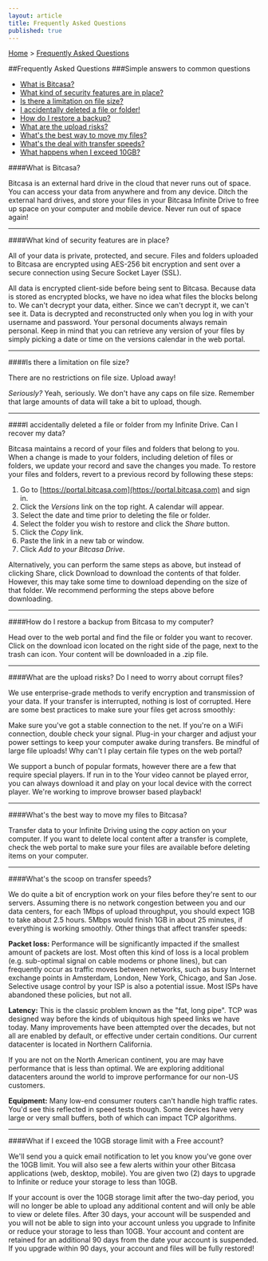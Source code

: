 ```yaml
---
layout: article
title: Frequently Asked Questions
published: true
---
```


[Home](#) > [Frequently Asked Questions](#)

##Frequently Asked Questions
###Simple answers to common questions

* [What is Bitcasa?](#bitcasa)		
* [What kind of security features are in place?](#security)		 
* [Is there a limitation on file size?](#limitation)		
* [I accidentally deleted a file or folder!](#deleted)		
* [How do I restore a backup?](#restore)		
* [What are the upload risks?](#upload-risks)		
* [What's the best way to move my files?](#move-files)		
* [What's the deal with transfer speeds?](#transfer-speeds)
* [What happens when I exceed 10GB?](#exceed)
 


####<a id="bitcasa"></a>What is Bitcasa?

Bitcasa is an external hard drive in the cloud that never runs out of space. You can access your data from anywhere and from any device. Ditch the external hard drives, and store your files in your Bitcasa Infinite Drive to free up space on your computer and mobile device. Never run out of space again! 

---

####<a id="security"></a>What kind of security features are in place?

All of your data is private, protected, and secure. Files and folders uploaded to Bitcasa are encrypted using AES-256 bit encryption and sent over a secure connection using Secure Socket Layer (SSL).

All data is encrypted client-side before being sent to Bitcasa. Because data is stored as encrypted blocks, we have no idea what files the blocks belong to. We can't decrypt your data, either. Since we can't decrypt it, we can't see it. Data is decrypted and reconstructed only when you log in with your username and password. Your personal documents always remain personal. Keep in mind that you can retrieve any version of your files by simply picking a date or time on the versions calendar in the web portal. 

---

####<a id="limitation">Is there a limitation on file size?</a> 

There are no restrictions on file size. Upload away! 

*Seriously?* Yeah, seriously. We don't have any caps on file size. Remember that large amounts of data will take a bit to upload, though.

---

####<a id="deleted"></a>I accidentally deleted a file or folder from my Infinite Drive. Can I recover my data?

Bitcasa maintains a record of your files and folders that belong to you. When a change is made to your folders, including deletion of files or folders, we update your record and save the changes you made. To restore your files and folders, revert to a previous record by following these steps: 

1. Go to [https://portal.bitcasa.com](https://portal.bitcasa.com) and sign in.
2. Click the *Versions* link on the top right. A calendar will appear.
3. Select the date and time prior to deleting the file or folder.
4. Select the folder you wish to restore and click the *Share* button.
5. Click the *Copy* link.
6. Paste the link in a new tab or window.
7. Click *Add to your Bitcasa Drive*.

Alternatively, you can perform the same steps as above, but instead of clicking Share, click Download to download the contents of that folder. However, this may take some time to download depending on the size of that folder. We recommend performing the steps above before downloading.

---

####<a id="restore"></a>How do I restore a backup from Bitcasa to my computer?

Head over to the web portal and find the file or folder you want to recover. Click on the download icon located on the right side of the page, next to the trash can icon. Your content will be downloaded in a .zip file. 

---

####<a id="upload-risks"></a>What are the upload risks? Do I need to worry about corrupt files?

We use enterprise-grade methods to verify encryption and transmission of your data. If your transfer is interrupted, nothing is lost of corrupted. Here are some best practices to make sure your files get across smoothly:

Make sure you've got a stable connection to the net. 
If you're on a WiFi connection, double check your signal. 
Plug-in your charger and adjust your power settings to keep your computer awake during transfers. 
Be mindful of large file uploads! 
Why can't I play certain file types on the web portal? 

We support a bunch of popular formats, however there are a few that require special players. If run in to the Your video cannot be played error, you can always download it and play on your local device with the correct player. We're working to improve browser based playback! 

---

####<a id="move-files"></a>What's the best way to move my files to Bitcasa?

Transfer data to your Infinite Driving using the *copy* action on your computer. If you want to delete local content after a transfer is complete, check the web portal to make sure your files are available before deleting items on your computer. 

---

####<a id="transfer-speeds"></a>What's the scoop on transfer speeds?

We do quite a bit of encryption work on your files before they're sent to our servers. Assuming there is no network congestion between you and our data centers,  for each 1Mbps of upload throughput, you should expect 1GB to take about 2.5 hours. 5Mbps would finish 1GB in about 25 minutes, if everything is working smoothly. Other things that affect transfer speeds: 

**Packet loss:** Performance will be significantly impacted if the smallest amount of packets are lost.  Most often this kind of loss is a local problem (e.g. sub-optimal signal on cable modems or phone lines), but can frequently occur as traffic moves between networks, such as busy Internet exchange points in Amsterdam, London, New York, Chicago, and San Jose.  Selective usage control by your ISP is also a potential issue. Most ISPs have abandoned these policies, but not all. 

**Latency:** This is the classic problem known as the "fat, long pipe". TCP was designed way before the kinds of ubiquitous high speed links we have today. Many improvements have been attempted over the decades, but not all are enabled by default, or effective under certain conditions. Our current datacenter is located in Northern California. 

If you are not on the North American continent, you are may have performance that is less than optimal. We are exploring additional datacenters around the world to improve performance for our non-US customers. 

**Equipment:** Many low-end consumer routers can't handle high traffic rates. You'd see this reflected in speed tests though. Some devices have very large or very small buffers, both of which can impact TCP algorithms. 

---

####<a id="exceed"></a>What if I exceed the 10GB storage limit with a Free account?

We'll send you a quick email notification to let you know you've gone over the 10GB limit. You will also see a few alerts within your other Bitcasa applications (web, desktop, mobile). You are given two (2) days to upgrade to Infinite or reduce your storage to less than 10GB.

If your account is over the 10GB storage limit after the two-day period, you will no longer be able to upload any additional content and will only be able to view or delete files. After 30 days, your account will be suspended and you will not be able to sign into your account unless you upgrade to Infinite or reduce your storage to less than 10GB. Your account and content are retained for an additional 90 days from the date your account is suspended. If you upgrade within 90 days, your account and files will be fully restored!


